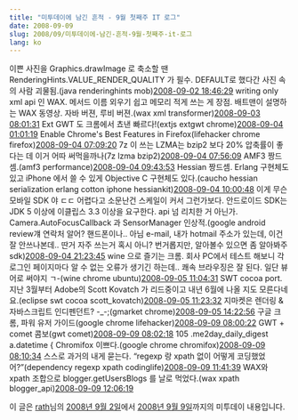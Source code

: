 ```yaml
---
title: "미투데이에 남긴 흔적 - 9월 첫째주 IT 로그"
date: 2008-09-09
slug: 2008/09/미투데이에-남긴-흔적-9월-첫째주-it-로그
lang: ko
---
```


&#13;
    &#13;
      이쁜 사진을 Graphics.drawImage 로 축소할 땐 RenderingHints.VALUE_RENDER_QUALITY 가 필수. DEFAULT로 했다간 사진 속의 사람 괴물됨.(java renderinghints mob)[2008-09-02 18:46:29](http://me2day.net/rath/2008/09/02#18:46:29)&#13;
&#13;
      writing only xml api 인 WAX. 메서드 이름 외우기 쉽고 메모리 적게 쓰는 게 장점. 배트맨이 설명하는 WAX 동영상. 자바 버젼, 루비 버젼.(wax xml transformer)[2008-09-03 08:01:31](http://me2day.net/rath/2008/09/03#08:01:31)&#13;
&#13;
      Ext GWT 도 크롬에서 쵸낸 빠르다!(extjs extgwt chrome)[2008-09-04 01:01:19](http://me2day.net/rath/2008/09/04#01:01:19)&#13;
&#13;
      Enable Chrome's Best Features in Firefox(lifehacker chrome firefox)[2008-09-04 07:09:20](http://me2day.net/rath/2008/09/04#07:09:20)&#13;
&#13;
      7z 이 쓰는 LZMA는 bzip2 보다 20% 압축률이 좋다는 데 이거 어따 써먹을까나(7z lzma bzip2)[2008-09-04 07:56:09](http://me2day.net/rath/2008/09/04#07:56:09)&#13;
&#13;
      AMF3 짱드셈.(amf3 performance)[2008-09-04 09:43:53](http://me2day.net/rath/2008/09/04#09:43:53)&#13;
&#13;
      Hessian 짱드셈. Erlang 구현체도 있고 iPhone 에서 쓸 수 있게 Objective C 구현체도 있다.(caucho hessian serialization erlang cotton iphone hessiankit)[2008-09-04 10:00:48](http://me2day.net/rath/2008/09/04#10:00:48)&#13;
&#13;
      이게 무슨 모바일 SDK 야 ㄷㄷ 어렵다고 소문난건 스케일이 커서 그런가보다. 안드로이드 SDK는 JDK 5 이상에 이클립스 3.3 이상을 요구한다. api 넘 리치한 거 아닌가. Camera.AutoFocusCallback 과 SensorManager 인상적.(google android review걔 연락처 알어? 핸드폰이나..&#13;
아님 e-mail, 내가 hotmail 주소가 있는데, 이건 잘 안쓰나본데.. 딴거 자주 쓰는거 혹시 아니?&#13;
번거롭지만, 알아볼수 있으면 좀 알아봐주 sdk)[2008-09-04 21:23:45](http://me2day.net/rath/2008/09/04#21:23:45)&#13;
&#13;
      wine 으로 즐기는 크롬. 회사 PC에서 테스트 해보니 각 로그인 페이지마다 알 수 없는 오류가 생기긴 하는데.. 쾌속 브라우징은 잘 된다. 일단 뷰어로 써야지 ㄱ-(wine chrome ubuntu)[2008-09-05 11:04:31](http://me2day.net/rath/2008/09/05#11:04:31)&#13;
&#13;
      SWT cocoa port.  지난 3월부터 Adobe의 Scott Kovatch 가 리드중이고 내년 6월에 나올 지도 모른다네요.(eclipse swt cocoa scott_kovatch)[2008-09-05 11:23:32](http://me2day.net/rath/2008/09/05#11:23:32)&#13;
&#13;
      지마켓은 렌더링 & 자바스크립트 인디펜던트? -_-;(gmarket chrome)[2008-09-05 14:22:56](http://me2day.net/rath/2008/09/05#14:22:56)&#13;
&#13;
      구글 크롬, 파워 유저 가이드(google chrome lifehacker)[2008-09-09 08:00:22](http://me2day.net/rath/2008/09/09#08:00:22)&#13;
&#13;
      GWT + comet 콤보(gwt comet)[2008-09-09 08:02:18](http://me2day.net/rath/2008/09/09#08:02:18)&#13;
105 .me2day_daily_digest a.datetime {&#13;
&#13;
      Chromifox 이쁘다.(google chrome chromifox)[2008-09-09 08:10:34](http://me2day.net/rath/2008/09/09#08:10:34)&#13;
&#13;
      스스로 과거의 내게 묻는다. “regexp 랑 xpath 없이 어떻게 코딩했었어?”(dependency regexp xpath codinglife)[2008-09-09 11:41:39](http://me2day.net/rath/2008/09/09#11:41:39)&#13;
&#13;
      WAX와 xpath 조합으로 blogger.getUsersBlogs 를 날로 먹었다.(wax xpath blogger_api)[2008-09-09 12:06:19](http://me2day.net/rath/2008/09/09#12:06:19)&#13;
&#13;
    &#13;
    

이 글은 [rath](http://me2day.net/rath)님의 [2008년 9월 2일](http://me2day.net/rath/2008/09/02#09:46:29)에서 [2008년 9월 9일](http://me2day.net/rath/2008/09/09#03:06:19)까지의 미투데이 내용입니다.&#13;